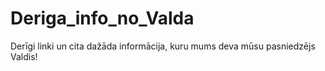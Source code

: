 # Deriga_info_no_Valda
Derīgi linki un cita dažāda informācija, kuru mums deva mūsu pasniedzējs Valdis!
